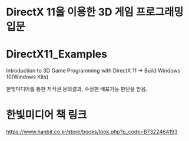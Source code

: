 # DirectX 11을 이용한 3D 게임 프로그래밍 입문

# DirectX11_Examples
Introduction to 3D Game Programming with DirectX 11 -> Build Windows 10(Windows Kits)

한빛미디어를 통한 저작권 문의결과, 수정판 배포가능 판단을 받음.

# 한빛미디어 책 링크
https://www.hanbit.co.kr/store/books/look.php?p_code=B7322464193
